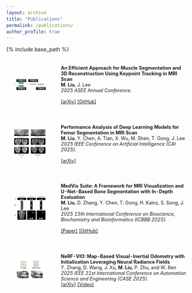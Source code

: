 ```yaml
---
layout: archive
title: "Publications"
permalink: /publications/
author_profile: true
---
```


{% include base_path %}
<html>
<table style="width:100%;border:0px;border-spacing:0px;border-collapse:separate;margin-right:auto;margin-left:auto;font-size:90%;">
          <tr onmouseout="nightsight_stop()" onmouseover="nightsight_start()">
            <td style="padding:20px;width:25%;vertical-align:middle;border-left-style:none;border-bottom-style:none;border-top-style:none;border-right-style:none">
              <img src="../images/pub-figs/asee2025.png" alt="hpp" style="border-style: none" >
            </td>
            <td style="padding:20px;width:75%;vertical-align:middle;border-left-style:none;border-bottom-style:none;border-top-style:none;border-right-style:none">
                <papertitle><strong>An Efficient Approach for Muscle Segmentation and 3D Reconstruction Using Keypoint Tracking in MRI Scan</strong>
                </papertitle>
              <br>
                <strong>M. Liu</strong>, J. Lee
              <br>
              <em>2025 ASEE Annual Conference.</em><br>
              <span style="color:lightskyblue">
              <br /><a href="https://arxiv.org/pdf/2507.08690">[arXiv]</a>
              <a href="https://github.com/liumengyuan1997/muscle-tracking">[GitHub]</a>
              </span>
            </td>
          </tr>
    </table>
    <table style="width:100%;border:0px;border-spacing:0px;border-collapse:separate;margin-right:auto;margin-left:auto;font-size:90%;">
          <tr onmouseout="nightsight_stop()" onmouseover="nightsight_start()">
            <td style="padding:20px;width:25%;vertical-align:middle;border-left-style:none;border-bottom-style:none;border-top-style:none;border-right-style:none">
              <img src="../images/pub-figs/cai2025.png" alt="hpp" style="border-style: none" >
            </td>
            <td style="padding:20px;width:75%;vertical-align:middle;border-left-style:none;border-bottom-style:none;border-top-style:none;border-right-style:none">
                <papertitle><strong>Performance Analysis of Deep Learning Models for Femur Segmentation in MRI Scan</strong>
                </papertitle>
              <br>
                <strong>M. Liu</strong>, Y. Chen, A. Tian, X. Wu, M. Shen, T. Gong, J. Lee
              <br>
              <em>2025 IEEE Conference on Artificial Intelligence (CAI 2025).</em><br>
              <span style="color:lightskyblue">
              <br /><a href="https://arxiv.org/pdf/2504.04066">[arXiv]</a>
              </span>
            </td>
          </tr>
    </table>
    <table style="width:100%;border:0px;border-spacing:0px;border-collapse:separate;margin-right:auto;margin-left:auto;font-size:90%;">
          <tr onmouseout="nightsight_stop()" onmouseover="nightsight_start()">
            <td style="padding:20px;width:25%;vertical-align:middle;border-left-style:none;border-bottom-style:none;border-top-style:none;border-right-style:none">
              <img src="../images/pub-figs/icbbb2025.png" alt="hpp" style="border-style: none" >
            </td>
            <td style="padding:20px;width:75%;vertical-align:middle;border-left-style:none;border-bottom-style:none;border-top-style:none;border-right-style:none">
                <papertitle><strong>MedVis Suite: A Framework for MRI Visualization and U-Net-Based Bone Segmentation with In-Depth Evaluation</strong>
                </papertitle>
              <br>
                <strong>M. Liu</strong>, D. Zhang, Y. Chen, T. Gong, H. Kainz, S. Song, J. Lee
              <br>
              <em>2025 15th International Conference on Bioscience, Biochemistry and Bioinformatics (ICBBB 2025).</em><br>
              <span style="color:lightskyblue">
              <br /><a href="https://www.bio-conferences.org/articles/bioconf/pdf/2025/14/bioconf_icbbb2025_04001.pdf">[Paper]</a>
              <a href="https://github.com/liumengyuan1997/Med_Unet">[GitHub]</a>
              </span>
            </td>
          </tr>
    </table>
    <table style="width:100%;border:0px;border-spacing:0px;border-collapse:separate;margin-right:auto;margin-left:auto;font-size:90%;">
          <tr onmouseout="nightsight_stop()" onmouseover="nightsight_start()">
            <td style="padding:20px;width:25%;vertical-align:middle;border-left-style:none;border-bottom-style:none;border-top-style:none;border-right-style:none">
              <img src="../images/pub-figs/iros2024.png" alt="hpp" style="border-style: none" >
            </td>
            <td style="padding:20px;width:75%;vertical-align:middle;border-left-style:none;border-bottom-style:none;border-top-style:none;border-right-style:none">
                <papertitle><strong>NeRF-VIO: Map-Based Visual-Inertial Odometry with Initialization Leveraging Neural Radiance Fields</strong>
                </papertitle>
              <br>
                Y. Zhang, D. Wang, J. Xu, <strong>M. Liu</strong>, P. Zhu, and W. Ren
              <br>
              <em>2025 IEEE 21st International Conference on Automation Science and Engineering (CASE 2025).</em><br>
              <span style="color:lightskyblue">
              <a href="https://arxiv.org/pdf/2503.07952.pdf">[arXiv]</a>
              <a href="https://www.youtube.com/watch?v=MhzMGQR_3-U">[Video]</a>
              </span>
            </td>
          </tr>
    </table>
</html>

<!-- **Social Capital and the COVID-19 Pandemic**  
<br />**Authors:** Courtney Page-Tan, Summer Marion, Daniel Aldrich, Dylan Holck, Mengyuan Liu, Lisbeth Pimentel, Priyanka Shejwal
<br />**Publisher:** Natural Hazards Center, University of Colorado Boulder  
<br /><span style="color:lightskyblue">[Link to paper](https://hazards.colorado.edu/quick-response-report/social-capital-and-the-covid-19-pandemic)</span> -->

